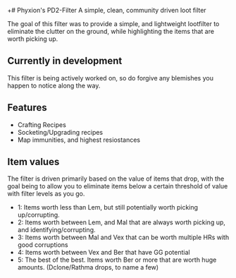 +# Phyxion's PD2-Filter
A simple, clean, community driven loot filter

The goal of this filter was to provide a simple, and lightweight lootfilter to eliminate the clutter on the ground, while highlighting the items that are worth picking up. 

## Currently in development
This filter is being actively worked on, so do forgive any blemishes you happen to notice along the way. 

## Features
* Crafting Recipes
* Socketing/Upgrading recipes
* Map immunities, and highest resiostances

## Item values
The filter is driven primarily based on the value of items that drop, with the goal being to allow you to eliminate items below a certain threshold of value with filter levels as you go. 
* 1: Items worth less than Lem, but still potentially worth picking up/corrupting. 
* 2: Items worth between Lem, and Mal that are always worth picking up, and identifying/corrupting.
* 3: Items worth between Mal and Vex that can be worth multiple HRs with good corruptions
* 4: Items worth between Vex and Ber that have GG potential
* 5: The best of the best. Items worth Ber or more that are worth huge amounts. (Dclone/Rathma drops, to name a few)
